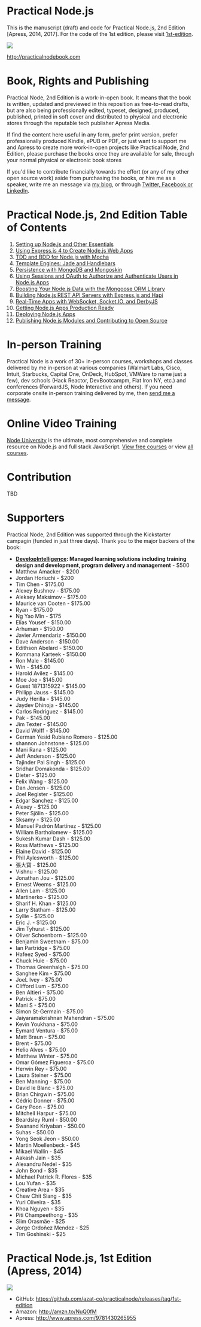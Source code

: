 
# Practical Node.js

This is the manuscript (draft) and code for Practical Node.js, 2nd Edition [Apress, 2014, 2017]. For the code of the 1st edition, please visit [1st-edition](https://github.com/azat-co/practicalnode/releases/tag/1st-edition).


![](http://azatzbw4bszzsb.wpengine.netdna-cdn.com/wp-content/uploads/81AIpYkA46L-200.jpeg)

<http://practicalnodebook.com>


# Book, Rights and Publishing

Practical Node, 2nd Edition is a work-in-open book. It means that the book is written, updated and previewed in this reposition as free-to-read drafts, but are also being professionally edited, typeset, designed, produced, published, printed in soft cover and distributed to physical and electronic stores through the reputable tech publisher Apress Media.

If find the content here useful in any form, prefer print version, prefer professionally produced Kindle, ePUB or PDF, or just want to support me and Apress to create more work-in-open projects like Practical Node, 2nd Edition, please purchase the books once they are available for sale, through your normal physical or electronic book stores

If you'd like to contribute financially towards the effort (or any of my other open source work) aside from purchasing the books, or hire me as a speaker, write me an message via [my blog](https://webapplog.com/azat), or through [Twitter, Facebook or LinkedIn](http://azat.co).

# Practical Node.js, 2nd Edition Table of Contents

1. [Setting up Node.js and Other Essentials](https://github.com/azat-co/practicalnode/blob/master/Chapter1/chapter1.md)
2. [Using Express.js 4 to Create Node.js Web Apps](https://github.com/azat-co/practicalnode/blob/master/Chapter2/chapter2.md)
3. [TDD and BDD for Node.js with Mocha](https://github.com/azat-co/practicalnode/blob/master/Chapter3/chapter3.md)
4. [Template Engines: Jade and Handlebars](https://github.com/azat-co/practicalnode/blob/master/Chapter4/chapter4.md)
5. [Persistence with MongoDB and Mongoskin](https://github.com/azat-co/practicalnode/blob/master/Chapter5/chapter5.md)
6. [Using Sessions and OAuth to Authorize and Authenticate Users in Node.js Apps](https://github.com/azat-co/practicalnode/blob/master/Chapter6/chapter6.md)
7. [Boosting Your Node.js Data with the Mongoose ORM Library](https://github.com/azat-co/practicalnode/blob/master/Chapter7/chapter7.md)
8. [Building Node.js REST API Servers with Express.js and Hapi](https://github.com/azat-co/practicalnode/blob/master/Chapter8/chapter8.md)
9. [Real-Time Apps with WebSocket, Socket.IO, and DerbyJS](https://github.com/azat-co/practicalnode/blob/master/Chapter9/chapter9.md)
10. [Getting Node.js Apps Production Ready](https://github.com/azat-co/practicalnode/blob/master/Chapter10/chapter10.md)
11. [Deploying Node.js Apps](https://github.com/azat-co/practicalnode/blob/master/Chapter11/chapter11.md)
12. [Publishing Node.js Modules and Contributing to Open Source](https://github.com/azat-co/practicalnode/blob/master/Chapter12/chapter12.md)

# In-person Training

Practical Node is a work of 30+ in-person courses, workshops and classes delivered by me in-person at various companies (Walmart Labs, Cisco, Intuit, Starbucks, Capital One, OnDeck, HubSpot, VMWare to name just a few), dev schools (Hack Reactor, DevBootcampm, Flat Iron NY, etc.) and conferences (ForwardJS, Node Interactive and others). If you need corporate onsite in-person training delivered by me, then [send me a message](https://webapplog.com/azat).

# Online Video Training

[Node University](https://node.university) is the ultimate, most comprehensive and complete resource on Node.js and full stack JavaScript. [View free courses](https://node.university/courses/category/free) or view [all courses](https://node.university/courses).

# Contribution

TBD

# Supporters

Practical Node, 2nd Edition was supported through the Kickstarter campagin (funded in just three days). Thank you to the major backers of the book:

* **[DevelopIntelligence](http://www.developintelligence.com): Managed learning solutions including training design and development, program delivery and management** - $500
* Matthew Amacker - $200
* Jordan Horiuchi - $200
* Tim Chen - $175.00 
* Alexey Bushnev - $175.00 
* Aleksey Maksimov - $175.00 
* Maurice van Cooten - $175.00 
* Ryan - $175.00 
* Ng Yao Min - $175
* Elias Yousef - $150.00 
* Arhuman - $150.00 
* Javier Armendariz - $150.00 
* Dave Anderson - $150.00 
* Edithson Abelard - $150.00 
* Kommana Karteek - $150.00 
* Ron Male - $145.00 
* Win - $145.00 
* Harold Avilez - $145.00 
* Moe Joe - $145.00 
* Guest 1871315922 - $145.00 
* Philipp Jauss - $145.00 
* Judy Herilla - $145.00 
* Jaydev Dhinoja - $145.00 
* Carlos Rodriguez - $145.00 
* Pak - $145.00 
* Jim Texter - $145.00 
* David Wolff - $145.00 
* German Yesid Rubiano Romero - $125.00 
* shannon Johnstone - $125.00 
* Mani Rana - $125.00 
* Jeff Anderson - $125.00 
* Tajinder Pal Singh - $125.00 
* Sridhar Domakonda - $125.00 
* Dieter - $125.00 
* Felix Wang - $125.00 
* Dan Jensen - $125.00 
* Joel Register - $125.00 
* Edgar Sanchez - $125.00 
* Alexey - $125.00 
* Peter Sjölin - $125.00 
* Sksamy - $125.00 
* Manuel Padrón Martínez - $125.00 
* William Bartholomew - $125.00 
* Sukesh Kumar Dash - $125.00 
* Ross Matthews - $125.00 
* Elaine David - $125.00 
* Phil Aylesworth - $125.00 
* 張大寶 - $125.00 
* Vishnu - $125.00 
* Jonathan Jou - $125.00 
* Ernest Weems - $125.00 
* Allen Lam - $125.00 
* Martinerko - $125.00 
* Sharif H. Khan - $125.00 
* Larry Statham - $125.00 
* Syllie - $125.00 
* Eric J. - $125.00 
* Jim Tyhurst - $125.00 
* Oliver Schoenborn - $125.00 
* Benjamin Sweetnam - $75.00 
* Ian Partridge - $75.00 
* Hafeez Syed - $75.00 
* Chuck Huie - $75.00 
* Thomas Greenhalgh - $75.00 
* Sanghee Kim - $75.00 
* JoeL Ivey - $75.00 
* Clifford Lum - $75.00 
* Ben Altieri - $75.00 
* Patrick - $75.00 
* Mani S - $75.00 
* Simon St-Germain - $75.00 
* Jaiyaramakrishnan Mahendran - $75.00 
* Kevin Youkhana - $75.00 
* Eymard Ventura - $75.00 
* Matt Braun - $75.00 
* Brent - $75.00 
* Helio Alves - $75.00 
* Matthew Winter - $75.00 
* Omar Gómez Figueroa - $75.00 
* Herwin Rey - $75.00 
* Laura Steiner - $75.00 
* Ben Manning - $75.00 
* David le Blanc - $75.00 
* Brian Chirgwin - $75.00 
* Cédric Donner - $75.00 
* Gary Poon - $75.00 
* Mitchell Harpur - $75.00 
* Beardsley Ruml - $50.00 
* Swanand Kriyaban - $50.00 
* Suhas - $50.00 
* Yong Seok Jeon - $50.00 
* Martin Moellenbeck - $45
* Mikael Wallin - $45
* Aakash Jain - $35
* Alexandru Nedel - $35
* John Bond - $35
* Michael Patrick R. Flores - $35
* Lou Yufan - $35
* Creative Area - $35
* Chew Chit Siang - $35
* Yuri Oliveira - $35
* Khoa Nguyen - $35
* Piti Champeethong - $35
* Siim Orasmäe - $25
* Jorge Ordoñez Mendez - $25
* Tim Goshinski - $25


# Practical Node.js, 1st Edition (Apress, 2014)

![](http://azatzbw4bszzsb.wpengine.netdna-cdn.com/wp-content/uploads/81AIpYkA46L-200.jpeg)

* GitHub: <https://github.com/azat-co/practicalnode/releases/tag/1st-edition>
* Amazon: <http://amzn.to/NuQ0fM>
* Apress: <http://www.apress.com/9781430265955>
